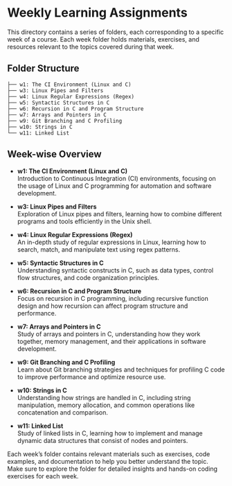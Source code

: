 # Weekly Learning Assignments

This directory contains a series of folders, each corresponding to a specific week of a course. Each week folder holds materials, exercises, and resources relevant to the topics covered during that week.

## Folder Structure

```
├── w1: The CI Environment (Linux and C)
├── w3: Linux Pipes and Filters
├── w4: Linux Regular Expressions (Regex)
├── w5: Syntactic Structures in C
├── w6: Recursion in C and Program Structure
├── w7: Arrays and Pointers in C
├── w9: Git Branching and C Profiling
├── w10: Strings in C
└── w11: Linked List
```

## Week-wise Overview

- **w1: The CI Environment (Linux and C)**  
  Introduction to Continuous Integration (CI) environments, focusing on the usage of Linux and C programming for automation and software development.

- **w3: Linux Pipes and Filters**  
  Exploration of Linux pipes and filters, learning how to combine different programs and tools efficiently in the Unix shell.

- **w4: Linux Regular Expressions (Regex)**  
  An in-depth study of regular expressions in Linux, learning how to search, match, and manipulate text using regex patterns.

- **w5: Syntactic Structures in C**  
  Understanding syntactic constructs in C, such as data types, control flow structures, and code organization principles.

- **w6: Recursion in C and Program Structure**  
  Focus on recursion in C programming, including recursive function design and how recursion can affect program structure and performance.

- **w7: Arrays and Pointers in C**  
  Study of arrays and pointers in C, understanding how they work together, memory management, and their applications in software development.

- **w9: Git Branching and C Profiling**  
  Learn about Git branching strategies and techniques for profiling C code to improve performance and optimize resource use.

- **w10: Strings in C**  
  Understanding how strings are handled in C, including string manipulation, memory allocation, and common operations like concatenation and comparison.

- **w11: Linked List**  
  Study of linked lists in C, learning how to implement and manage dynamic data structures that consist of nodes and pointers.

Each week’s folder contains relevant materials such as exercises, code examples, and documentation to help you better understand the topic. Make sure to explore the folder for detailed insights and hands-on coding exercises for each week.
